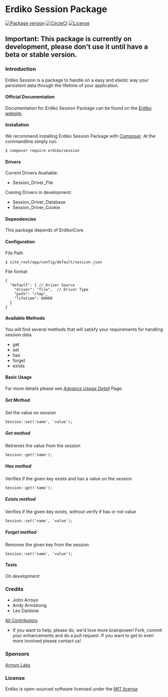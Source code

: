 # Erdiko Session Package

[![Package version](https://img.shields.io/packagist/v/erdiko/erdiko.svg?style=flat-square)](https://packagist.org/packages/erdiko/erdiko)
[![CircleCI](https://circleci.com/gh/Erdiko/erdiko.svg?style=svg)](https://circleci.com/gh/Erdiko/erdiko)
[![License](https://poser.pugx.org/erdiko/erdiko/license)](https://packagist.org/packages/erdiko/erdiko)

## Important: This package is currently on development, please don't use it until have a beta or stable version.

### Introduction

Erdiko Session is a package to handle on a easy and elastic way your persistent data through the lifetime of your application.

#### Official Documentation

Documentation for Erdiko Session Package can be found on the [Erdiko website](http://erdiko.org/session/).

#### Installation

We recommend installing Erdiko Session Package with [Composer](https://getcomposer.org/).  At the commandline simply run:
```
$ composer require erdiko/session
```

#### Drivers

Current Drivers Available:
 - Session_Driver_File

Coming Drivers in development:
 - Session_Driver_Database
 - Session_Driver_Cookie

#### Dependencies

This package depends of Erdiko\Core

#### Configuration

File Path
```
$ site_root/app/config/default/session.json
```

File format
```
{
  "default": { // Driver Source
    "driver": "file",  // Driver Type
    "path": "/tmp",
    "lifetime": 60000
  }
}
```
#### Available Methods

You will find several methods that will satisfy your requirements for handling session data.

 - get
 - set
 - has
 - forget
 - exists

#### Basic Usage
For more details please see [*Advance Usage Detail*](/advanceUsage.md) Page.

##### Set Method
Set the value on session
```
Session::set('name', 'value');
```
##### Get method
Retrieves the value from the session
```
Session::get('name');
```
##### Has method
Verifies if the given key exists and has a value on the session
```
Session::get('name');
```
##### Exists method
Verifies if the given key exists, without verify if has or not value
```
Session::set('name', 'value');
```
##### Forget method
Removes the given key from the session
```
Session::set('name', 'value');
```

#### Tests
*On development*

### Credits

* John Arroyo
* Andy Armstrong
* Leo Daidone

[All Contributors](https://github.com/Erdiko/erdiko/graphs/contributors)

* If you want to help, please do, we'd love more brainpower!  Fork, commit your enhancements and do a pull request.  If you want to get to even more involved please contact us!

### Sponsors

[Arroyo Labs](http://www.arroyolabs.com/)


### License

Erdiko is open-sourced software licensed under the [MIT license](http://opensource.org/licenses/MIT)